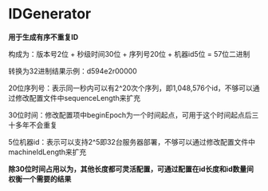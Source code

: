# IDGenerator
**用于生成有序不重复ID**

构成为：版本号2位 + 秒级时间30位 + 序列号20位 + 机器id5位 = 57位二进制

转换为32进制结果示例：d594e2r00000

20位序列号：表示同一秒内可以有2^20次个序列，即1,048,576‬个id，不够可以通过修改配置文件中sequenceLength来扩充

30位时间：修改配置项中beginEpoch为一个时间起点，可用于这个时间起点后三十多年不会重复

5位机器id：表示可以支持2^5即32台服务器部署，不够可以通过修改配置文件中machineIdLength来扩充

**除30位时间占用以为，其他长度都可灵活配置，可通过配置在id长度和id数量间权衡一个需要的结果**
